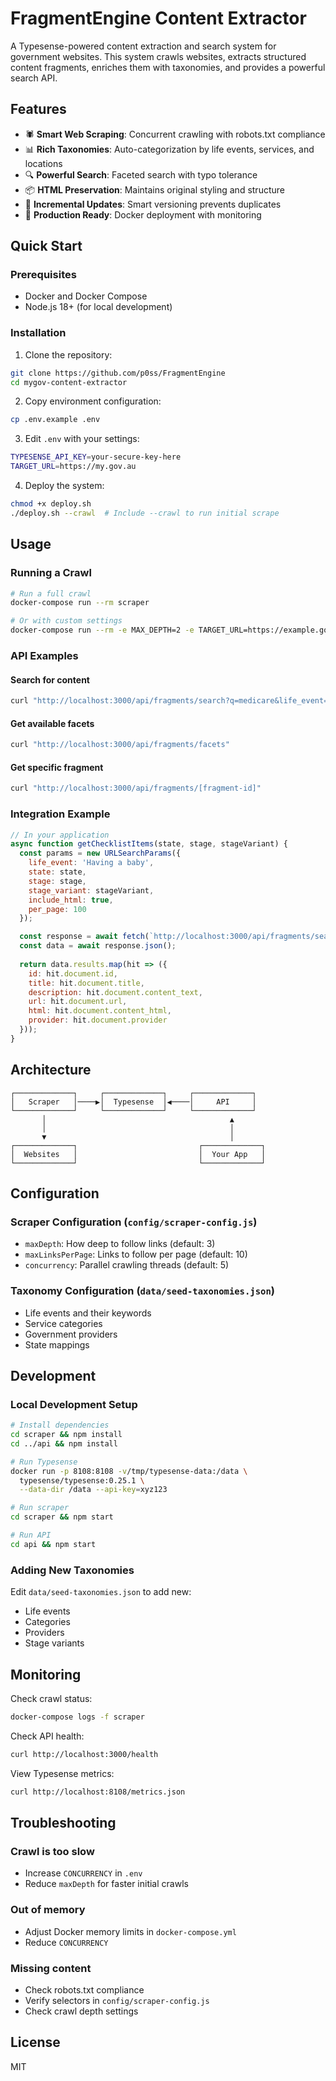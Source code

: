 # FragmentEngine Content Extractor

A Typesense-powered content extraction and search system for government websites. This system crawls websites, extracts structured content fragments, enriches them with taxonomies, and provides a powerful search API.

## Features

- 🕷️ **Smart Web Scraping**: Concurrent crawling with robots.txt compliance
- 📊 **Rich Taxonomies**: Auto-categorization by life events, services, and locations
- 🔍 **Powerful Search**: Faceted search with typo tolerance
- 📦 **HTML Preservation**: Maintains original styling and structure
- 🔄 **Incremental Updates**: Smart versioning prevents duplicates
- 🚀 **Production Ready**: Docker deployment with monitoring

## Quick Start

### Prerequisites

- Docker and Docker Compose
- Node.js 18+ (for local development)

### Installation

1. Clone the repository:
```bash
git clone https://github.com/p0ss/FragmentEngine
cd mygov-content-extractor
```

2. Copy environment configuration:
```bash
cp .env.example .env
```

3. Edit `.env` with your settings:
```bash
TYPESENSE_API_KEY=your-secure-key-here
TARGET_URL=https://my.gov.au
```

4. Deploy the system:
```bash
chmod +x deploy.sh
./deploy.sh --crawl  # Include --crawl to run initial scrape
```

## Usage

### Running a Crawl

```bash
# Run a full crawl
docker-compose run --rm scraper

# Or with custom settings
docker-compose run --rm -e MAX_DEPTH=2 -e TARGET_URL=https://example.gov.au scraper
```

### API Examples

#### Search for content
```bash
curl "http://localhost:3000/api/fragments/search?q=medicare&life_event=Having%20a%20baby&state=VIC"
```

#### Get available facets
```bash
curl "http://localhost:3000/api/fragments/facets"
```

#### Get specific fragment
```bash
curl "http://localhost:3000/api/fragments/[fragment-id]"
```

### Integration Example

```javascript
// In your application
async function getChecklistItems(state, stage, stageVariant) {
  const params = new URLSearchParams({
    life_event: 'Having a baby',
    state: state,
    stage: stage,
    stage_variant: stageVariant,
    include_html: true,
    per_page: 100
  });

  const response = await fetch(`http://localhost:3000/api/fragments/search?${params}`);
  const data = await response.json();
  
  return data.results.map(hit => ({
    id: hit.document.id,
    title: hit.document.title,
    description: hit.document.content_text,
    url: hit.document.url,
    html: hit.document.content_html,
    provider: hit.document.provider
  }));
}
```

## Architecture

```
┌─────────────┐     ┌─────────────┐     ┌─────────────┐
│   Scraper   │────▶│  Typesense  │◀────│     API     │
└─────────────┘     └─────────────┘     └─────────────┘
       │                                         ▲
       │                                         │
       ▼                                         │
┌─────────────┐                           ┌─────────────┐
│  Websites   │                           │  Your App   │
└─────────────┘                           └─────────────┘
```

## Configuration

### Scraper Configuration (`config/scraper-config.js`)
- `maxDepth`: How deep to follow links (default: 3)
- `maxLinksPerPage`: Links to follow per page (default: 10)
- `concurrency`: Parallel crawling threads (default: 5)

### Taxonomy Configuration (`data/seed-taxonomies.json`)
- Life events and their keywords
- Service categories
- Government providers
- State mappings

## Development

### Local Development Setup

```bash
# Install dependencies
cd scraper && npm install
cd ../api && npm install

# Run Typesense
docker run -p 8108:8108 -v/tmp/typesense-data:/data \
  typesense/typesense:0.25.1 \
  --data-dir /data --api-key=xyz123

# Run scraper
cd scraper && npm start

# Run API
cd api && npm start
```

### Adding New Taxonomies

Edit `data/seed-taxonomies.json` to add new:
- Life events
- Categories
- Providers
- Stage variants

## Monitoring

Check crawl status:
```bash
docker-compose logs -f scraper
```

Check API health:
```bash
curl http://localhost:3000/health
```

View Typesense metrics:
```bash
curl http://localhost:8108/metrics.json
```

## Troubleshooting

### Crawl is too slow
- Increase `CONCURRENCY` in `.env`
- Reduce `maxDepth` for faster initial crawls

### Out of memory
- Adjust Docker memory limits in `docker-compose.yml`
- Reduce `CONCURRENCY`

### Missing content
- Check robots.txt compliance
- Verify selectors in `config/scraper-config.js`
- Check crawl depth settings

## License

MIT
